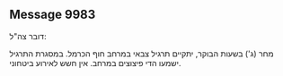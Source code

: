 ## Message 9983

דובר צה"ל:

מחר (ג') בשעות הבוקר, יתקיים תרגיל צבאי במרחב חוף הכרמל.
במסגרת התרגיל ישמעו הדי פיצוצים במרחב. אין חשש לאירוע ביטחוני.

